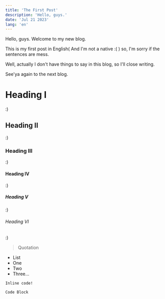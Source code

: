 ```yaml
---
title: 'The First Post'
description: 'Hello, guys.'
date: 'Jul 21 2023'
lang: 'en'
---
```


Hello, guys. Welcome to my new blog.

This is my first post in English( And I'm not a native :( ) so, I'm sorry if the sentences are mess.

Well, actually I don't have things to say in this blog, so I'll close writing.

See'ya again to the next blog.

# Heading I

:)

## Heading II

:)

### Heading III

:)

#### Heading IV

:)

##### Heading V

:)

###### Heading VI

:)

> Quotation

-   List
-   One
-   Two
-   Three...

`Inline code!`

```
Code Block
```
